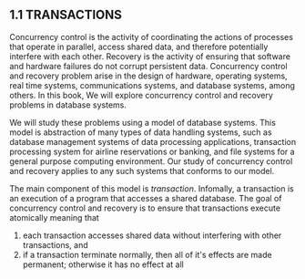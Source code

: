 1.1 TRANSACTIONS
-----

Concurrency control is the activity of coordinating the actions of processes that operate in parallel, 
access shared data, and therefore potentially interfere with each other. Recovery is the activity of ensuring
that software and hardware failures do not corrupt persistent data. Concurrency control and recovery problem
arise in the design of hardware, operating systems, real time systems, communications systems, and database 
systems, among others. In this book, We will explore concurrency control and recovery problems in database systems.

We will study these problems using a model of database systems. This model is abstraction of many types of data
handling systems, such as database management systems of data processing applications, transaction processing system
for airline reservations or banking, and file systems for a general purpose computing environment. Our study of
concurrency control and recovery applies to any such systems that conforms to our model.

The main component of this model is *transaction*. Infomally, a transaction is an execution of a program that accesses
a shared database. The goal of concurrency control and recovery is to ensure that transactions execute atomically
meaning that

1. each transaction accesses shared data without interfering with other transactions, and 
2. if a transaction terminate normally, then all of it's effects are made permanent; otherwise it has no effect at all
